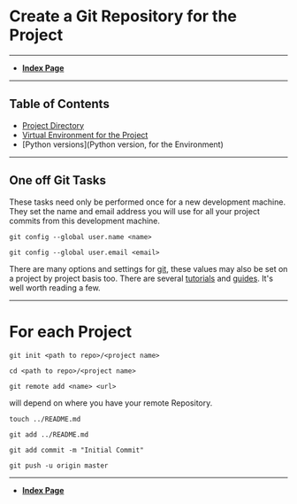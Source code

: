 # Create a Git Repository for the Project
---


* **[Index Page](../README.md)**

----

## Table of Contents

* [Project Directory](#Project-Directory)
* [Virtual Environment for the Project](CreateVENV.md)
* [Python versions](Python version, for the Environment)




----
## One off Git Tasks
These tasks need only be performed once for a new development machine. They set the name and email address you will use for all your project commits from this development machine.


`git config --global user.name <name>`

`git config --global user.email <email>`


There are many options and settings for [git](https://git-scm.com/), these values may also be set on a project by project basis too. There are several [tutorials](https://git-scm.com/docs/gittutorial) and [guides](http://rogerdudler.github.io/git-guide/). It's well worth reading a few.


----
# For each Project

`git init <path to repo>/<project name>`

`cd <path to repo>/<project name>`

`git remote add <name> <url>`

<url> will depend on where you have your remote Repository.


`touch ../README.md`

`git add ../README.md`

`git add commit -m "Initial Commit"`

`git push -u origin master`


----

* **[Index Page](../README.md)**



